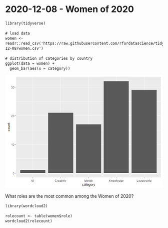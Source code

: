 2020-12-08 - Women of 2020
==========================

    library(tidyverse)

    # load data 
    women <- readr::read_csv('https://raw.githubusercontent.com/rfordatascience/tidytuesday/master/data/2020/2020-12-08/women.csv')

    # distribution of categories by country
    ggplot(data = women) +
      geom_bar(aes(x = category))

![](2020-12-08_files/figure-markdown_strict/unnamed-chunk-5-1.png)

What roles are the most common among the Women of 2020?

    library(wordcloud2)

    rolecount <- table(women$role)
    wordcloud2(rolecount)
